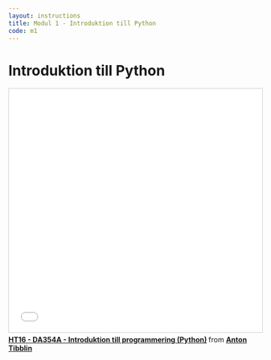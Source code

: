 ```yaml
---
layout: instructions
title: Modul 1 - Introduktion till Python
code: m1
---
```


# Introduktion till Python

<iframe src="//www.slideshare.net/slideshow/embed_code/key/hJTvJuxPsyJYpX" width="595" height="485" frameborder="0" marginwidth="0" marginheight="0" scrolling="no" style="border:1px solid #CCC; border-width:1px; margin-bottom:5px; max-width: 100%;" allowfullscreen> </iframe> <div style="margin-bottom:5px"> <strong> <a href="//www.slideshare.net/AntonTibblin/ht16-da354a-introduktion-till-programmering-python" title="HT16 - DA354A - Introduktion till programmering (Python)" target="_blank">HT16 - DA354A - Introduktion till programmering (Python)</a> </strong> from <strong><a target="_blank" href="//www.slideshare.net/AntonTibblin">Anton Tibblin</a></strong> </div>
